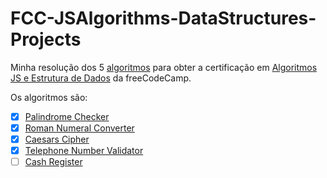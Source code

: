 # FCC-JSAlgorithms-DataStructures-Projects
Minha resolução dos 5 [algoritmos](https://www.freecodecamp.org/learn/javascript-algorithms-and-data-structures/#javascript-algorithms-and-data-structures-projects) para obter a certificação em [Algoritmos JS e Estrutura de Dados](https://www.freecodecamp.org/learn/javascript-algorithms-and-data-structures/) da freeCodeCamp.

Os algoritmos são:
 - [X] [Palindrome Checker](palindrome-checker/)
 - [X] [Roman Numeral Converter](roman-numeral-converter/)
 - [X] [Caesars Cipher](caesars-cipher/)
 - [X] [Telephone Number Validator](telephone-number-validator/)
 - [ ] [Cash Register](cash-register/)
